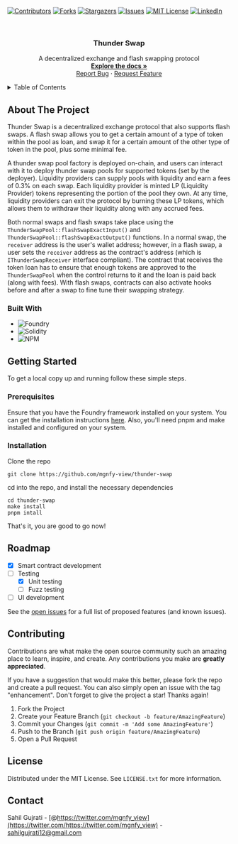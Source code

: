 <!--
*** Thanks for checking out the Best-README-Template. If you have a suggestion
*** that would make this better, please fork the repo and create a pull request
*** or simply open an issue with the tag "enhancement".
*** Don't forget to give the project a star!
*** Thanks again! Now go create something AMAZING! :D
-->


<!-- PROJECT SHIELDS -->
<!--
*** I'm using markdown "reference style" links for readability.
*** Reference links are enclosed in brackets [ ] instead of parentheses ( ).
*** See the bottom of this document for the declaration of the reference variables
*** for contributors-url, forks-url, etc. This is an optional, concise syntax you may use.
*** https://www.markdownguide.org/basic-syntax/#reference-style-links
-->
[![Contributors][contributors-shield]][contributors-url]
[![Forks][forks-shield]][forks-url]
[![Stargazers][stars-shield]][stars-url]
[![Issues][issues-shield]][issues-url]
[![MIT License][license-shield]][license-url]
[![LinkedIn][linkedin-shield]][linkedin-url]


<!-- PROJECT LOGO -->
<br />
<div align="center">
  <h3 align="center">Thunder Swap</h3>

  <p align="center">
    A decentralized exchange and flash swapping protocol
    <br />
    <a href="https://github.com/mgnfy-view/thunder-swap/blob/main/docs"><strong>Explore the docs »</strong></a>
    <br />
    <a href="https://github.com/mgnfy-view/thunder-swap/issues">Report Bug</a>
    ·
    <a href="https://github.com/mgnfy-view/thunder-swap/issues">Request Feature</a>
  </p>
</div>


<!-- TABLE OF CONTENTS -->
<details>
  <summary>Table of Contents</summary>
  <ol>
    <li>
      <a href="#about-the-project">About The Project</a>
      <ul>
        <li><a href="#built-with">Built With</a></li>
      </ul>
    </li>
    <li>
      <a href="#getting-started">Getting Started</a>
      <ul>
        <li><a href="#prerequisites">Prerequisites</a></li>
        <li><a href="#installation">Installation</a></li>
      </ul>
    </li>
    <li><a href="#roadmap">Roadmap</a></li>
    <li><a href="#contributing">Contributing</a></li>
    <li><a href="#license">License</a></li>
    <li><a href="#contact">Contact</a></li>
  </ol>
</details>


<!-- ABOUT THE PROJECT -->
## About The Project

Thunder Swap is a decentralized exchange protocol that also supports flash swaps. A flash swap allows you to get a certain amount of a type of token within the pool as loan, and swap it for a certain amount of the other type of token in the pool, plus some minimal fee.

A thunder swap pool factory is deployed on-chain, and users can interact with it to deploy thunder swap pools for supported tokens (set by the deployer). Liquidity providers can supply pools with liquidity and earn a fees of 0.3% on each swap. Each liquidity provider is minted LP (Liquidity Provider) tokens representing the portion of the pool they own. At any time, liquidity providers can exit the protocol by burning these LP tokens, which allows them to withdraw their liquidity along with any accrued fees.

Both normal swaps and flash swaps take place using the `ThunderSwapPool::flashSwapExactInput()` and `ThunderSwapPool::flashSwapExactOutput()` functions. In a normal swap, the `receiver` address is the user's wallet address; however, in a flash swap, a user sets the `receiver` address as the contract's address (which is `IThunderSwapReceiver` interface compliant). The contract that receives the token loan has to ensure that enough tokens are approved to the `ThunderSwapPool` when the control returns to it and the loan is paid back (along with fees). With flash swaps, contracts can also activate hooks before and after a swap to fine tune their swapping strategy.


### Built With

- ![Foundry](https://img.shields.io/badge/-FOUNDRY-%23323330.svg?style=for-the-badge)
- ![Solidity](https://img.shields.io/badge/Solidity-%23363636.svg?style=for-the-badge&logo=solidity&logoColor=white)
- ![NPM](https://img.shields.io/badge/NPM-%23CB3837.svg?style=for-the-badge&logo=npm&logoColor=white)


<!-- GETTING STARTED -->
## Getting Started

To get a local copy up and running follow these simple steps.

### Prerequisites

Ensure that you have the Foundry framework installed on your system. You can get the installation instructions [here](https://book.getfoundry.sh/getting-started/installation).
Also, you'll need pnpm and make installed and configured on your system.

### Installation

Clone the repo

```shell
git clone https://github.com/mgnfy-view/thunder-swap
```

cd into the repo, and install the necessary dependencies

```shell
cd thunder-swap
make install
pnpm intall
```

That's it, you are good to go now!


<!-- ROADMAP -->
## Roadmap

- [x] Smart contract development
- [ ] Testing
  - [x] Unit testing
  - [ ] Fuzz testing
- [ ] UI development

See the [open issues](https://github.com/mgnfy-view/thunder-swap/issues) for a full list of proposed features (and known issues).


<!-- CONTRIBUTING -->
## Contributing

Contributions are what make the open source community such an amazing place to learn, inspire, and create. Any contributions you make are **greatly appreciated**.

If you have a suggestion that would make this better, please fork the repo and create a pull request. You can also simply open an issue with the tag "enhancement".
Don't forget to give the project a star! Thanks again!

1. Fork the Project
2. Create your Feature Branch (`git checkout -b feature/AmazingFeature`)
3. Commit your Changes (`git commit -m 'Add some AmazingFeature'`)
4. Push to the Branch (`git push origin feature/AmazingFeature`)
5. Open a Pull Request


<!-- LICENSE -->
## License

Distributed under the MIT License. See `LICENSE.txt` for more information.


<!-- CONTACT -->
## Contact

Sahil Gujrati - [@https://twitter.com/mgnfy_view](https://twitter.com/https://twitter.com/mgnfy_view) - sahilgujrati12@gmail.com


<!-- ACKNOWLEDGMENTS -->
<!-- ## Acknowledgments

* []()
* []()
* []() -->


<!-- MARKDOWN LINKS & IMAGES -->
<!-- https://www.markdownguide.org/basic-syntax/#reference-style-links -->
[contributors-shield]: https://img.shields.io/github/contributors/mgnfy-view/thunder-swap.svg?style=for-the-badge
[contributors-url]: https://github.com/mgnfy-view/thunder-swap/graphs/contributors
[forks-shield]: https://img.shields.io/github/forks/mgnfy-view/thunder-swap.svg?style=for-the-badge
[forks-url]: https://github.com/mgnfy-view/thunder-swap/network/members
[stars-shield]: https://img.shields.io/github/stars/mgnfy-view/thunder-swap.svg?style=for-the-badge
[stars-url]: https://github.com/mgnfy-view/thunder-swap/stargazers
[issues-shield]: https://img.shields.io/github/issues/mgnfy-view/thunder-swap.svg?style=for-the-badge
[issues-url]: https://github.com/mgnfy-view/thunder-swap/issues
[license-shield]: https://img.shields.io/github/license/mgnfy-view/thunder-swap.svg?style=for-the-badge
[license-url]: https://github.com/mgnfy-view/thunder-swap/blob/main/LICENSE.txt
[linkedin-shield]: https://img.shields.io/badge/-LinkedIn-black.svg?style=for-the-badge&logo=linkedin&colorB=555
[linkedin-url]: https://linkedin.com/in/sahil-gujrati-125ab0284